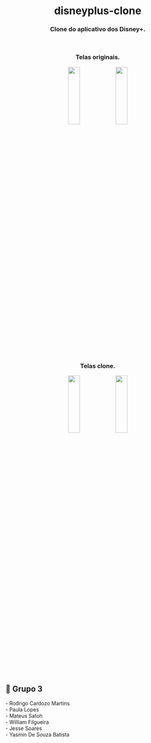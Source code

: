 <h1 align="center">disneyplus-clone</h1>

<h3 align="center">Clone do aplicativo dos Disney+.</h3>

<br>
<h3 align="center">Telas originais.</h3>
<p align="center">
  
   <img src="https://user-images.githubusercontent.com/78613533/125499830-172a71ba-70f2-4f84-bfd1-0bfa7bdb2ef9.jpg" height="20%" width="25%"/>
  <img src="https://user-images.githubusercontent.com/78613533/125499916-ea4209f7-bfdb-4da3-8b2d-37c5843f021b.jpg" height="20%" width="25%"/>
  
  
</p>
<h3 align="center">Telas clone.</h3>
<p align="center">
  <img src="https://user-images.githubusercontent.com/60144554/125503619-fc7e21a9-fa14-4cc7-a61f-5652c076c8cf.jpg" height="20%" width="25%"/>
  <img src="https://user-images.githubusercontent.com/60144554/125503613-7e51937d-b61f-42d3-bb1b-0b6294e92aed.jpg" height="20%" width="25%"/>
  
 </p>

<br>

<h2 id="techs">👀 Grupo 3</h2>
- Rodrigo Cardozo Martins
<br>
- Paula Lopes
<br>
- Mateus Satoh
<br>
- William Filgueira
<br>
- Jesse Soares 
<br>
- Yasmin De Souza Batista

